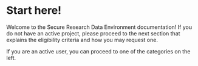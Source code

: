# Start here!

Welcome to the Secure Research Data Environment documentation! If you do not have an active project, please proceed to the next section that explains the eligibility criteria and how you may request one.

If you are an active user, you can proceed to one of the categories on the left.
